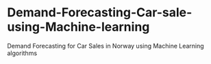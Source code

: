 # Demand-Forecasting-Car-sale-using-Machine-learning
Demand Forecasting for Car Sales in Norway using Machine Learning algorithms

